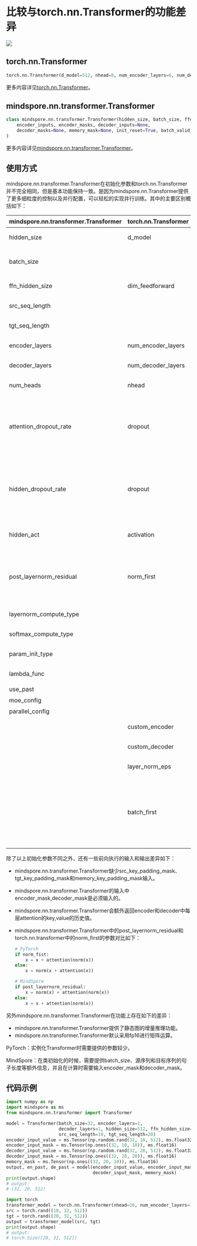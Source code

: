 # 比较与torch.nn.Transformer的功能差异

<a href="https://gitee.com/mindspore/docs/blob/r1.10/docs/mindspore/source_zh_cn/note/api_mapping/pytorch_diff/Transformer.md" target="_blank"><img src="https://mindspore-website.obs.cn-north-4.myhuaweicloud.com/website-images/r1.9/resource/_static/logo_source.png"></a>

## torch.nn.Transformer

```python
torch.nn.Transformer(d_model=512, nhead=8, num_encoder_layers=6, num_decoder_layers=6, dim_feedforward=2048, dropout=0.1, activation=<function relu>, custom_encoder=None, custom_decoder=None, layer_norm_eps=1e-05, batch_first=False, norm_first=False, device=None, dtype=None)
```

更多内容详见[torch.nn.Transformer](https://pytorch.org/docs/1.5.0/nn.html#torch.nn.Transformer)。

## mindspore.nn.transformer.Transformer

```python
class mindspore.nn.transformer.Transformer(hidden_size, batch_size, ffn_hidden_size, src_seq_length, tgt_seq_length, encoder_layers=3, decoder_layers=3, num_heads=2, attention_dropout_rate=0.1, hidden_dropout_rate=0.1, hidden_act="gelu", post_layernorm_residual=False, layernorm_compute_type=mstype.float32, softmax_compute_type=mstype.float32, param_init_type=mstype.float32, lambda_func=None, use_past=False, moe_config=default_moe_config, parallel_config=default_transformer_config)(
    encoder_inputs, encoder_masks, decoder_inputs=None,
    decoder_masks=None, memory_mask=None, init_reset=True, batch_valid_length=None
)
```

更多内容详见[mindspore.nn.transformer.Transformer](https://www.mindspore.cn/docs/zh-CN/r1.10/api_python/mindspore.nn.transformer.html#mindspore.nn.transformer.Transformer)。

## 使用方式

mindspore.nn.transformer.Transformer在初始化参数和torch.nn.Transformer并不完全相同，但是基本功能保持一致。是因为mindspore.nn.Transformer提供了更多细粒度的控制以及并行配置，可以轻松的实现并行训练。其中的主要区别概括如下：

| mindspore.nn.transformer.Transformer | torch.nn.Transformer | 说明                                                         |
| --------------------------------- | -------------------- | ------------------------------------------------------------ |
| hidden_size                       | d_model              | 参数名称不一致，含义相同。                                   |
| batch_size                        |                      | MindSpore需要传入额外的batch size以作校验和增量推理使用。    |
| ffn_hidden_size                   | dim_feedforward      | 参数名称不一致，含义相同。                                   |
| src_seq_length                    |                      | encoder输入序列长度。                                        |
| tgt_seq_length                    |                      | decoder输入序列长度。                                        |
| encoder_layers                    | num_encoder_layers   | encoder的层数，含义相同。                                    |
| decoder_layers                    | num_decoder_layers   | decoder的层数，含义相同。                                    |
| num_heads                         | nhead                | Attention的head数目，含义相同。                              |
| attention_dropout_rate            | dropout              | 含义不同。attention_dropout_rate表示在softmax处的dropout，而PyTorch的dropout参数额外控制了隐藏层的dropout rate。 |
| hidden_dropout_rate               | dropout              | 含义不同。hidden_dropout_rate表示在隐藏层处的dropout，而PyTorch的dropout参数额外控制了softmax处的dropout rate。 |
| hidden_act                        | activation           | 激活层的类型，含义相同。MindSpore仅支持字符串。              |
| post_layernorm_residual           | norm_first           | 含义不同。MindSpore的该参数表示残差相加对输入是否应用layernorm，而PyTorch表示输入子层时是否先输入layernorm。 |
| layernorm_compute_type            |                      | 控制layernorm的计算类型。                                    |
| softmax_compute_type              |                      | 控制attention中softmax的计算类型。                           |
| param_init_type                   |                      | 控制参数初始化的类型。                                       |
| lambda_func                       |                      | 控制并行的相关配置，详见API文档。                            |
| use_past                          |                      | 是否使用增量推理。                                           |
| moe_config                        |                      | MoE并行的配置参数。                                          |
| parallel_config                   |                      | 并行设置的配置参数。                                         |
|                                   | custom_encoder       | 用户自定义的encoder。                                        |
|                                   | custom_decoder       | 用户自定义的decoder。                                        |
|                                   | layer_norm_eps       | layernorm计算时防止初零的数值。                              |
|                                   | batch_first          | 输入输出Tensor中batch是否为第0维度。MindSpore以第0个维度为batch维度，对应于torch.nn.transformer中设置bathc_first=True。 |

除了以上初始化参数不同之外，还有一些前向执行的输入和输出差异如下：

- mindspore.nn.transformer.Transformer缺少src_key_padding_mask、tgt_key_padding_mask和memory_key_padding_mask输入。

- mindspore.nn.transformer.Transformer的输入中encoder_mask,decoder_mask是必须输入的。

- mindspore.nn.transformer.Transformer会额外返回encoder和decoder中每层attention的key,value的历史值。

- mindspore.nn.transformer.Transformer中的post_layernorm_residual和torch.nn.transformer中的norm_first的参数对比如下：

  ```python
  # PyTorch
  if norm_fist:
      x = x + attention(norm(x))
  else:
      x = norm(x + attention(x))

  # MindSpore
  if post_layernorm_residual:
      x = norm(x) + attention(norm(x))
  else:
      x = x + attention(norm(x))
  ```

另外mindspore.nn.transformer.Transformer在功能上存在如下的差异：

- mindspore.nn.transformer.Transformer提供了静态图的增量推理功能。
- mindspore.nn.transformer.Transformer默认采用fp16进行矩阵运算。

PyTorch：实例化Transformer时需要提供的参数较少。

MindSpore：在类初始化的时候，需要提供batch_size、源序列和目标序列的句子长度等额外信息，并且在计算时需要输入encoder_mask和decoder_mask。

## 代码示例

```python
import numpy as np
import mindspore as ms
from mindspore.nn.transformer import Transformer

model = Transformer(batch_size=32, encoder_layers=1,
                    decoder_layers=1, hidden_size=512, ffn_hidden_size=2048,
                    src_seq_length=10, tgt_seq_length=20)
encoder_input_value = ms.Tensor(np.random.rand(32, 10, 512), ms.float32)
encoder_input_mask = ms.Tensor(np.ones((32, 10, 10)), ms.float16)
decoder_input_value = ms.Tensor(np.random.rand(32, 20, 512), ms.float32)
decoder_input_mask = ms.Tensor(np.ones((32, 20, 20)), ms.float16)
memory_mask = ms.Tensor(np.ones((32, 20, 10)), ms.float16)
output, en_past, de_past = model(encoder_input_value, encoder_input_mask, decoder_input_value,
                                 decoder_input_mask, memory_mask)
print(output.shape)
# output:
# (32, 20, 512)

import torch
transformer_model = torch.nn.Transformer(nhead=16, num_encoder_layers=1, num_decoder_layers=1)
src = torch.rand((10, 32, 512))
tgt = torch.rand((20, 32, 512))
output = transformer_model(src, tgt)
print(output.shape)
# output:
# torch.Size([20, 32, 512])
```